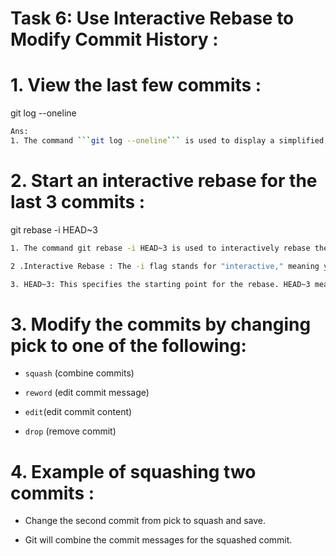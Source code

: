 # **Task 6: Use Interactive Rebase to Modify Commit History :**
# **1. View the last few commits :**

git log --oneline
```bash
Ans:
1. The command ```git log --oneline``` is used to display a simplified, one-line summary of the commit history in your Git repository.
```
# **2. Start an interactive rebase for the last 3 commits :**
git rebase -i HEAD~3
```bash
1. The command git rebase -i HEAD~3 is used to interactively rebase the last 3 commits in your current branch.

2 .Interactive Rebase : The -i flag stands for "interactive," meaning you can choose to modify commits, reorder them, squash them, or drop them during the rebase process.

3. HEAD~3: This specifies the starting point for the rebase. HEAD~3 means "the commit three steps before the current HEAD," i.e., the last three commits you made in your current branch.
```
# **3. Modify the commits by changing pick to one of the following**:
+ ```squash``` (combine commits)

+ ```reword``` (edit commit message)

+ ```edit```(edit commit content)

+ ```drop``` (remove commit)
# **4. Example of squashing two commits :**
+ Change the second commit from pick to squash and save.

+ Git will combine the commit messages for the squashed commit.
